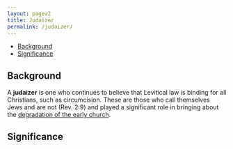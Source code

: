 ```yaml
---
layout: pagev2
title: Judaizer
permalink: /judaizer/
---
```

- [Background](#background)
- [Significance](#significance)

## Background

A **judaizer** is one who continues to believe that Levitical law is binding for all Christians, such as circumcision. These are those who call themselves Jews and are not (Rev. 2:9) and played a significant role in bringing about the [degradation of the early church](../church_degradation).

## Significance
